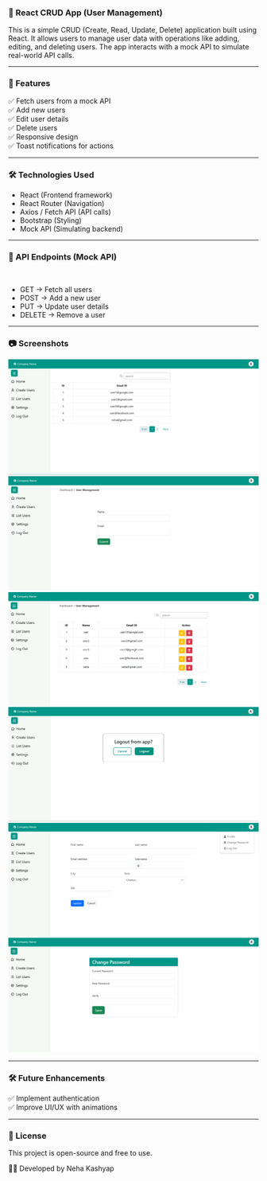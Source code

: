 <h3>🚀 React CRUD App (User Management) </h3>

This is a simple CRUD (Create, Read, Update, Delete) application built using React. It allows users to manage user data with operations like adding, editing, and deleting users. The app interacts with a mock API to simulate real-world API calls.

---


<h3>📌 Features</h3>

<summary>
✅ Fetch users from a mock API
</summary>
<summary>
✅ Add new users
</summary>
<summary>
✅ Edit user details
</summary>
<summary>
✅ Delete users
</summary>
<summary>
✅ Responsive design
</summary>
<summary>
✅ Toast notifications for actions
</summary>

---

<h3>🛠️ Technologies Used</h3>   

<ul>
<li>React (Frontend framework)</li>
<li>React Router (Navigation)</li>
<li>Axios / Fetch API (API calls)</li>
<li>Bootstrap (Styling)</li>
<li>Mock API (Simulating backend)</li>
</ul>

---

<h3>🔗 API Endpoints (Mock API)</h3>
<br>
<ul>
<li>GET  → Fetch all users</li>
<li>POST  → Add a new user</li>
<li>PUT  → Update user details</li>
<li>DELETE  → Remove a user</li>
</ul>

---
<h3>📷 Screenshots</h3>
<img src="./screeenshots/home.png">
<img src="./screeenshots/create-user.png">
<img src="./screeenshots/list-user.png">
<img src="./screeenshots/logout.png">
<img src="./screeenshots/profile.png">
<img src="./screeenshots/change-password.png">

---

<h3>🛠️ Future Enhancements</h3>
<summary>
✅ Implement authentication
</summary>
<summary>
✅ Improve UI/UX with animations
</summary>

---

<h3>📝 License</h3>
This project is open-source and free to use.

👩‍💻 Developed by Neha Kashyap